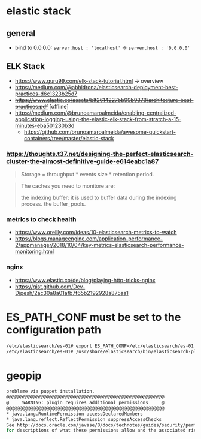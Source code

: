 # elastic stack

## general

- bind to 0.0.0.0: `server.host : 'localhost'` -> `server.host : '0.0.0.0'`

## ELK Stack

- https://www.guru99.com/elk-stack-tutorial.html -> overview
- https://medium.com/@abhidrona/elasticsearch-deployment-best-practices-d6c1323b25d7
- ~~https://www.elastic.co/assets/blt2614227bb99b9878/architecture-best-practices.pdf~~ [offline]
- https://medium.com/@brunoamaroalmeida/enabling-centralized-application-logging-using-the-elastic-elk-stack-from-stratch-a-15-minutes-eba501230b3d
    - https://github.com/brunoamaroalmeida/awesome-quickstart-containers/tree/master/elastic-stack

### https://thoughts.t37.net/designing-the-perfect-elasticsearch-cluster-the-almost-definitive-guide-e614eabc1a87

> Storage = throughput * events size * retention period.

> The caches you need to monitore are:
>
> the indexing buffer: it is used to buffer data during the indexing process.
> the buffer_pools.

### metrics to check health

- https://www.oreilly.com/ideas/10-elasticsearch-metrics-to-watch
- https://blogs.manageengine.com/application-performance-2/appmanager/2018/10/04/key-metrics-elasticsearch-performance-monitoring.html

### nginx

- https://www.elastic.co/de/blog/playing-http-tricks-nginx
- https://gist.github.com/Dev-Dipesh/2ac30a8a01afb7f65b2192928a875aa1

# ES_PATH_CONF must be set to the configuration path

````bash
/etc/elasticsearch/es-01# export ES_PATH_CONF=/etc/elasticsearch/es-01
/etc/elasticsearch/es-01# /usr/share/elasticsearch/bin/elasticsearch-plugin install ingest-geoip
````

# geopip

````bash
probleme via puppet installation.
@@@@@@@@@@@@@@@@@@@@@@@@@@@@@@@@@@@@@@@@@@@@@@@@@@@@@@@@@@@
@     WARNING: plugin requires additional permissions     @
@@@@@@@@@@@@@@@@@@@@@@@@@@@@@@@@@@@@@@@@@@@@@@@@@@@@@@@@@@@
* java.lang.RuntimePermission accessDeclaredMembers
* java.lang.reflect.ReflectPermission suppressAccessChecks
See http://docs.oracle.com/javase/8/docs/technotes/guides/security/permissions.html
for descriptions of what these permissions allow and the associated risks.
````
